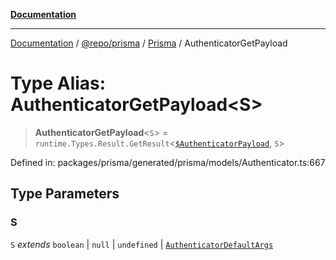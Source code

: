 [**Documentation**](../../../../../README.md)

***

[Documentation](../../../../../README.md) / [@repo/prisma](../../../README.md) / [Prisma](../README.md) / AuthenticatorGetPayload

# Type Alias: AuthenticatorGetPayload\<S\>

> **AuthenticatorGetPayload**\<`S`\> = `runtime.Types.Result.GetResult`\<[`$AuthenticatorPayload`]($AuthenticatorPayload.md), `S`\>

Defined in: packages/prisma/generated/prisma/models/Authenticator.ts:667

## Type Parameters

### S

`S` *extends* `boolean` \| `null` \| `undefined` \| [`AuthenticatorDefaultArgs`](AuthenticatorDefaultArgs.md)
